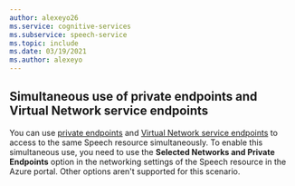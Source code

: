 ```yaml
---
author: alexeyo26
ms.service: cognitive-services
ms.subservice: speech-service
ms.topic: include
ms.date: 03/19/2021
ms.author: alexeyo
---
```


## Simultaneous use of private endpoints and Virtual Network service endpoints

You can use [private endpoints](../speech-services-private-link.md) and [Virtual Network service endpoints](../speech-service-vnet-service-endpoint.md) to access to the same Speech resource simultaneously. To enable this simultaneous use, you need to use the **Selected Networks and Private Endpoints** option in the networking settings of the Speech resource in the Azure portal. Other options aren't supported for this scenario.
